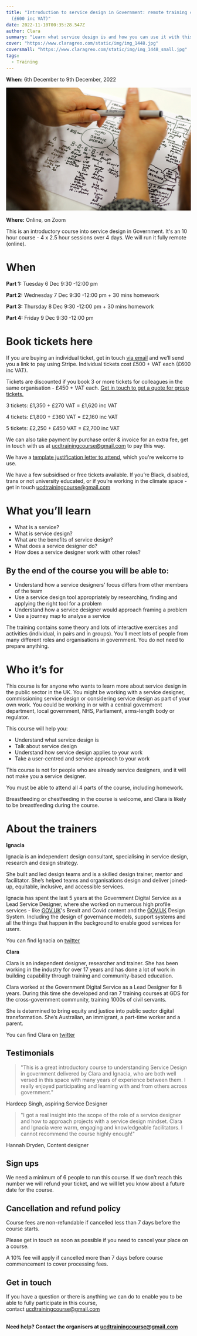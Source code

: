 ```yaml
---
title: "Introduction to service design in Government: remote training course
  (£600 inc VAT)"
date: 2022-11-10T00:35:28.547Z
author: Clara
summary: "Learn what service design is and how you can use it with this 10 hour, fully remote training course"
cover: "https://www.claragreo.com/static/img/img_1448.jpg"
coversmall: "https://www.claragreo.com/static/img/img_1448_small.jpg"
tags:
  - Training
---
```


**W﻿hen:** 6th December to 9th December, 2022

![A photo over the shoulder of a person, holding a pen, drawing a mind map or sketch notes on a page, with "Intro to service design" written in the middle. The person has olive skin and wavy brown hair. ](/static/img/img_1448.jpg)

**Where:** Online, on Zoom

This is an introductory course into service design in Government. It's an 10 hour course - 4 x 2.5 hour sessions over 4 days. We will run it fully remote (online).

# W﻿hen

**Part 1:** Tuesday 6 Dec 9:30 -12:00 pm

**Part 2:** Wednesday 7 Dec 9:30 -12:00 pm + 30 mins homework

**Part 3:** Thursday 8 Dec 9:30 -12:00 pm + 30 mins homework

**Part 4:** Friday 9 Dec 9:30 -12:00 pm

# Book tickets here

If you are buying an individual ticket, get in touch [via email](mailto:ucdtrainingcourse@gmail.com) and we’ll send you a link to pay using Stripe. Individual tickets cost £500 + VAT each (£600 inc VAT).

Tickets are discounted if you book 3 or more tickets for colleagues in the same organisation - £450 + VAT each. [Get in touch to get a quote for group tickets.](mailto:ucdtrainingcourse@gmail.com)

3 tickets: £1,350 + £270 VAT = £1,620 inc VAT

4 tickets: £1,800 + £360 VAT = £2,160 inc VAT

5 tickets: £2,250 + £450 VAT = £2,700 inc VAT

We can also take payment by purchase order & invoice for an extra fee, get in touch with us at [ucdtrainingcourse@gmail.com](mailto:ucdtrainingcourse@gmail.com) to pay this way.

We have a [template justification letter to attend](https://docs.google.com/document/d/1NJGJYjOQ9SwhtcPQbW55NSsNVGB-d2sONouFnQ2DiDw/edit?usp=sharing), which you're welcome to use.

We have a few subsidised or free tickets available. If you’re Black, disabled, trans or not university educated, or if you’re working in the climate space - get in touch [ucdtrainingcourse@gmail.com](mailto:ucdtrainingcourse@gmail.com)

# What you’ll learn

* What is a service?
* What is service design?
* What are the benefits of service design?
* What does a service designer do?
* How does a service designer work with other roles?

## By the end of the course you will be able to:

* Understand how a service designers’ focus differs from other members of the team
* Use a service design tool appropriately by researching, finding and applying the right tool for a problem
* Understand how a service designer would approach framing a problem
* Use a journey map to analyse a service

The training contains some theory and lots of interactive exercises and activities (individual, in pairs and in groups). You'll meet lots of people from many different roles and organisations in government. You do not need to prepare anything.

# Who it’s for

This course is for anyone who wants to learn more about service design in the public sector in the UK. You might be working with a service designer, commissioning service design or considering service design as part of your own work. You could be working in or with a central government department, local government, NHS, Parliament, arms-length body or regulator.

This course will help you:

* Understand what service design is
* Talk about service design
* Understand how service design applies to your work
* Take a user-centred and service approach to your work

This course is not for people who are already service designers, and it will not make you a service designer.

You must be able to attend all 4 parts of the course, including homework.

Breastfeeding or chestfeeding in the course is welcome, and Clara is likely to be breastfeeding during the course.

# About the trainers

**Ignacia**

Ignacia is an independent design consultant, specialising in service design, research and design strategy.

She built and led design teams and is a skilled design trainer, mentor and facilitator. She’s helped teams and organisations design and deliver joined-up, equitable, inclusive, and accessible services.

Ignacia has spent the last 5 years at the Government Digital Service as a Lead Service Designer, where she worked on numerous high profile services - like [GOV.UK](http://gov.uk/)'s Brexit and Covid content and the [GOV.UK](http://gov.uk/) Design System. Including the design of governance models, support systems and all the things that happen in the background to enable good services for users.

You can find Ignacia on [twitter](https://twitter.com/ignaciaorellana)

**Clara**

Clara is an independent designer, researcher and trainer. She has been working in the industry for over 17 years and has done a lot of work in building capability through training and community-based education.

Clara worked at the Government Digital Service as a Lead Designer for 8 years. During this time she developed and ran 7 training courses at GDS for the cross-government community, training 1000s of civil servants.

She is determined to bring equity and justice into public sector digital transformation. She’s Australian, an immigrant, a part-time worker and a parent.

You can find Clara on [twitter](https://twitter.com/claragt)

## Testimonials

> "This is a great introductory course to understanding Service Design in government delivered by Clara and Ignacia, who are both well versed in this space with many years of experience between them. I really enjoyed participating and learning with and from others across government."

Hardeep Singh, aspiring Service Designer  

> "I got a real insight into the scope of the role of a service designer and how to approach projects with a service design mindset. Clara and Ignacia were warm, engaging and knowledgeable facilitators. I cannot recommend the course highly enough!"

Hannah Dryden, Content designer 

## Sign ups

We need a minimum of 6 people to run this course. If we don’t reach this number we will refund your ticket, and we will let you know about a future date for the course.

## Cancellation and refund policy

Course fees are non-refundable if cancelled less than 7 days before the course starts.

Please get in touch as soon as possible if you need to cancel your place on a course.

A 10% fee will apply if cancelled more than 7 days before course commencement to cover processing fees.

## Get in touch

If you have a question or there is anything we can do to enable you to be able to fully participate in this course, contact [ucdtrainingcourse@gmail.com](mailto:ucdtrainingcourse@gmail.com)

**\
Need help? Contact the organisers at [ucdtrainingcourse@gmail.com](mailto:ucdtrainingcourse@gmail.com)**
